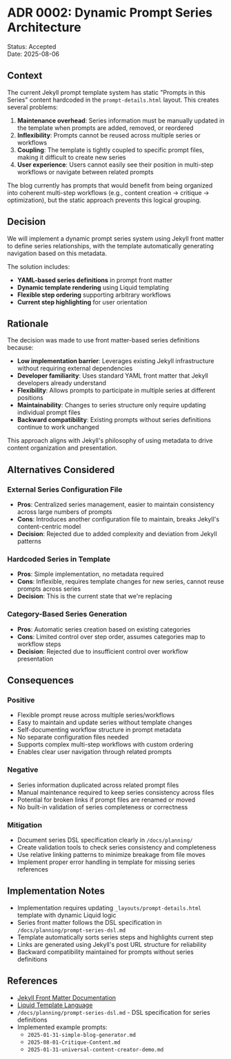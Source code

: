 # ADR 0002: Dynamic Prompt Series Architecture

Status: Accepted  
Date: 2025-08-06

## Context

The current Jekyll prompt template system has static "Prompts in this Series" content hardcoded in the `prompt-details.html` layout. This creates several problems:

1. **Maintenance overhead**: Series information must be manually updated in the template when prompts are added, removed, or reordered
2. **Inflexibility**: Prompts cannot be reused across multiple series or workflows
3. **Coupling**: The template is tightly coupled to specific prompt files, making it difficult to create new series
4. **User experience**: Users cannot easily see their position in multi-step workflows or navigate between related prompts

The blog currently has prompts that would benefit from being organized into coherent multi-step workflows (e.g., content creation → critique → optimization), but the static approach prevents this logical grouping.

## Decision

We will implement a dynamic prompt series system using Jekyll front matter to define series relationships, with the template automatically generating navigation based on this metadata.

The solution includes:

- **YAML-based series definitions** in prompt front matter
- **Dynamic template rendering** using Liquid templating
- **Flexible step ordering** supporting arbitrary workflows
- **Current step highlighting** for user orientation

## Rationale

The decision was made to use front matter-based series definitions because:

- **Low implementation barrier**: Leverages existing Jekyll infrastructure without requiring external dependencies
- **Developer familiarity**: Uses standard YAML front matter that Jekyll developers already understand  
- **Flexibility**: Allows prompts to participate in multiple series at different positions
- **Maintainability**: Changes to series structure only require updating individual prompt files
- **Backward compatibility**: Existing prompts without series definitions continue to work unchanged

This approach aligns with Jekyll's philosophy of using metadata to drive content organization and presentation.

## Alternatives Considered

### External Series Configuration File

- **Pros**: Centralized series management, easier to maintain consistency across large numbers of prompts
- **Cons**: Introduces another configuration file to maintain, breaks Jekyll's content-centric model
- **Decision**: Rejected due to added complexity and deviation from Jekyll patterns

### Hardcoded Series in Template

- **Pros**: Simple implementation, no metadata required
- **Cons**: Inflexible, requires template changes for new series, cannot reuse prompts across series
- **Decision**: This is the current state that we're replacing

### Category-Based Series Generation

- **Pros**: Automatic series creation based on existing categories
- **Cons**: Limited control over step order, assumes categories map to workflow steps
- **Decision**: Rejected due to insufficient control over workflow presentation

## Consequences

### Positive

- Flexible prompt reuse across multiple series/workflows
- Easy to maintain and update series without template changes  
- Self-documenting workflow structure in prompt metadata
- No separate configuration files needed
- Supports complex multi-step workflows with custom ordering
- Enables clear user navigation through related prompts

### Negative

- Series information duplicated across related prompt files
- Manual maintenance required to keep series consistency across files
- Potential for broken links if prompt files are renamed or moved
- No built-in validation of series completeness or correctness

### Mitigation

- Document series DSL specification clearly in `/docs/planning/`
- Create validation tools to check series consistency and completeness
- Use relative linking patterns to minimize breakage from file moves
- Implement proper error handling in template for missing series references

## Implementation Notes

- Implementation requires updating `_layouts/prompt-details.html` template with dynamic Liquid logic
- Series front matter follows the DSL specification in `/docs/planning/prompt-series-dsl.md`  
- Template automatically sorts series steps and highlights current step
- Links are generated using Jekyll's post URL structure for reliability
- Backward compatibility maintained for prompts without series definitions

## References

- [Jekyll Front Matter Documentation](https://jekyllrb.com/docs/front-matter/)
- [Liquid Template Language](https://shopify.github.io/liquid/)
- `/docs/planning/prompt-series-dsl.md` - DSL specification for series definitions
- Implemented example prompts:
  - `2025-01-31-simple-blog-generator.md`
  - `2025-08-01-Critique-Content.md`  
  - `2025-01-31-universal-content-creator-demo.md`
